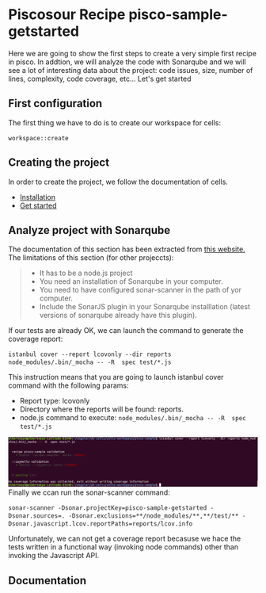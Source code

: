 
# Piscosour Recipe pisco-sample-getstarted


Here we are going to show the first steps to create a very simple first recipe in pisco. In addtion, we will analyze the code with Sonarqube and we will see a lot of interesting data about the project: code issues, size, number of lines, complexity, code coverage, etc...
Let's get started
## First configuration
The first thing we have to do is to create our workspace for cells:
```
workspace::create
```

## Creating the project
In order to create the project, we follow the documentation of cells.
 - [Installation](https://bbva.cellsjs.com/guides/support/installation.html)
 - [Get started](https://github.com/cellsjs/piscosour/blob/feature/generate_docs/doc/get_started.md)

## Analyze project with Sonarqube
The documentation of this section has been extracted from [this website.][1]
The limitations of this section (for other projeccts):
> - It has to be a node.js project
> - You need an installation of Sonarqube in your computer.
> - You  need to have configured sonar-scanner in the path of yor computer.
> -  Include the SonarJS plugin in your Sonarqube installlation (latest versions of sonarqube already have this plugin).

If our tests are already OK, we can launch the command to generate the coverage report:
```
istanbul cover --report lcovonly --dir reports node_modules/.bin/_mocha -- -R  spec test/*.js
```
This instruction means that you are going to launch istanbul cover command with the following params:

- Report type: lcovonly
- Directory where the reports will be found: reports.
- node.js command to execute: ```node_modules/.bin/_mocha -- -R  spec test/*.js```

![Command line editor](/docs/images/istanbul-command-pisco-sample-getstarted-project.png)
Finally we ccan run the sonar-scanner command:
```
sonar-scanner -Dsonar.projectKey=pisco-sample-getstarted -Dsonar.sources=. -Dsonar.exclusions=**/node_modules/**,**/test/** -Dsonar.javascript.lcov.reportPaths=reports/lcov.info
```
Unfortunately, we can not get a coverage report becasuse we hace the tests written in a functional way (invoking node commands) other than invoking the Javascript API.
## Documentation


[1]: http://xseignard.github.io/2013/04/25/quality-analysis-on-node.js-projects-with-mocha-istanbul-and-sonar/
